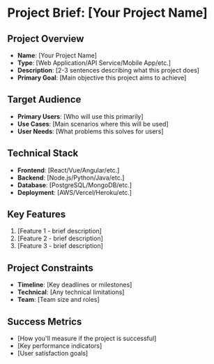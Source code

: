 # Project Brief: [Your Project Name]

## Project Overview
- **Name**: [Your Project Name]
- **Type**: [Web Application/API Service/Mobile App/etc.]
- **Description**: [2-3 sentences describing what this project does]
- **Primary Goal**: [Main objective this project aims to achieve]

## Target Audience
- **Primary Users**: [Who will use this primarily]
- **Use Cases**: [Main scenarios where this will be used]
- **User Needs**: [What problems this solves for users]

## Technical Stack
- **Frontend**: [React/Vue/Angular/etc.]
- **Backend**: [Node.js/Python/Java/etc.]
- **Database**: [PostgreSQL/MongoDB/etc.]
- **Deployment**: [AWS/Vercel/Heroku/etc.]

## Key Features
1. [Feature 1 - brief description]
2. [Feature 2 - brief description]
3. [Feature 3 - brief description]

## Project Constraints
- **Timeline**: [Key deadlines or milestones]
- **Technical**: [Any technical limitations]
- **Team**: [Team size and roles]

## Success Metrics
- [How you'll measure if the project is successful]
- [Key performance indicators]
- [User satisfaction goals]


